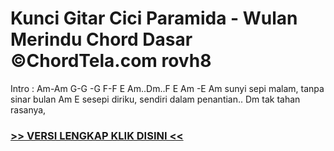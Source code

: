
 # Kunci Gitar Cici Paramida - Wulan Merindu Chord Dasar ©ChordTela.com rovh8


Intro : Am-Am G-G -G F-F E Am..Dm..F E Am -E Am sunyi sepi malam, tanpa sinar bulan Am E sesepi diriku, sendiri dalam penantian.. Dm tak tahan rasanya,

###  <a href="https://shortlighzx.web.app?sq=Kunci Gitar Cici Paramida - Wulan Merindu Chord Dasar ©ChordTela.com"> >> VERSI LENGKAP KLIK DISINI << </a>
